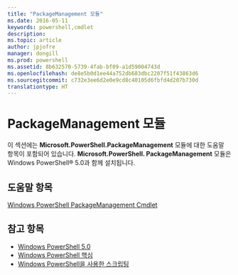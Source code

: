 ```yaml
---
title: "PackageManagement 모듈"
ms.date: 2016-05-11
keywords: powershell,cmdlet
description: 
ms.topic: article
author: jpjofre
manager: dongill
ms.prod: powershell
ms.assetid: 8b632570-5739-4fab-bf09-a1d59004743d
ms.openlocfilehash: de8e5b0d1ee44a752db683dbc2207f51f43863d6
ms.sourcegitcommit: c732e3ee6d2e0e9cd8c40105d6fbfd4d207b730d
translationtype: HT
---
```

# <a name="packagemanagement-module"></a>PackageManagement 모듈
이 섹션에는 **Microsoft.PowerShell.PackageManagement** 모듈에 대한 도움말 항목이 포함되어 있습니다. **Microsoft.PowerShell. PackageManagement** 모듈은 Windows PowerShell® 5.0과 함께 설치됩니다.

## <a name="help-topics"></a>도움말 항목
[Windows PowerShell PackageManagement Cmdlet](http://technet.microsoft.com/library/dn890706(v=wps.640).aspx)

## <a name="see-also"></a>참고 항목
- [Windows PowerShell 5.0](Windows-PowerShell-5.0.md)
- [Windows PowerShell 핵심](https://technet.microsoft.com/en-us/library/4b75f1e4-f327-48f3-92ab-bf5435094d41)
- [Windows PowerShell을 사용한 스크립팅](../../getting-started/fundamental/Scripting-with-Windows-PowerShell.md)

